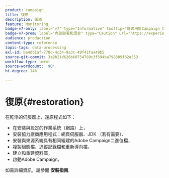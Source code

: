 ```yaml
---
product: campaign
title: 復原
description: 復原
feature: Monitoring
badge-v7-only: label="v7" type="Informative" tooltip="僅適用於Campaign Classic v7"
badge-v7-prem: label="內部部署和混合" type="Caution" url="https://experienceleague.adobe.com/docs/campaign-classic/using/installing-campaign-classic/architecture-and-hosting-models/hosting-models-lp/hosting-models.html?lang=zh-Hant" tooltip="僅適用於內部部署和混合部署"
audience: production
content-type: reference
topic-tags: data-processing
exl-id: ba4db1af-778c-4c34-9a3c-49f41faa49b5
source-git-commit: 3a9b21d626b60754789c3f594ba798309f62a553
workflow-type: tm+mt
source-wordcount: '90'
ht-degree: 14%

---
```


# 復原{#restoration}



在乾淨的伺服器上，還原程式如下：

* 在安裝與設定的作業系統（網路）上，
* 安裝協力廠商應用程式：網頁伺服器、JDK （若有需要）、
* 安裝與來源系統具有相同組建的Adobe Campaign二進位檔，
* 複製組態檔、追蹤記錄檔和重新導向檔，
* 建立和重建資料庫，
* 啟動Adobe Campaign。

如需詳細資訊，請參閱 **安裝指南**.
